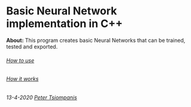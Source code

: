 # Basic Neural Network implementation in C++

**About:** This program creates basic Neural Networks that can be trained, tested and exported.
  
###### [How to use]()
###### [How it works]()














###### 13-4-2020 [Peter Tsiompanis](www.tsiompanis.com)

